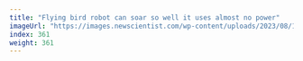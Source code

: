 ```yaml
---
title: "Flying bird robot can soar so well it uses almost no power"
imageUrl: "https://images.newscientist.com/wp-content/uploads/2023/08/15160625/SEI_167614324.jpg?width=788"
index: 361
weight: 361
---
```

